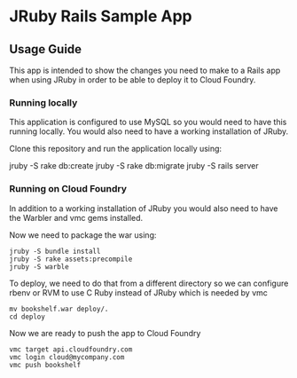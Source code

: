 JRuby Rails Sample App
======================

Usage Guide
------------

This app is intended to show the changes you need to make to a Rails app when using JRuby in order to be able to deploy it to Cloud Foundry. 

### Running locally

This application is configured to use MySQL so you would need to have this running locally. You would also need to have a working installation of JRuby.

Clone this repository and run the application locally using:

jruby -S rake db:create
jruby -S rake db:migrate
jruby -S rails server


### Running on Cloud Foundry

In addition to a working installation of JRuby you would also need to have the Warbler and vmc gems installed.

Now we need to package the war using:

    jruby -S bundle install
    jruby -S rake assets:precompile
    jruby -S warble

To deploy, we need to do that from a different directory so we can configure rbenv or RVM to use C Ruby instead of JRuby which is needed by vmc

    mv bookshelf.war deploy/.
    cd deploy

Now we are ready to push the app to Cloud Foundry

    vmc target api.cloudfoundry.com
    vmc login cloud@mycompany.com
    vmc push bookshelf

